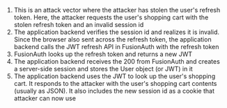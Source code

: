 1. This is an attack vector where the attacker has stolen the user's refresh token. Here, the attacker requests the user's shopping cart with the stolen refresh token and an invalid session id
1. The application backend verifies the session id and realizes it is invalid. Since the browser also sent across the refresh token, the application backend calls the JWT refresh API in FusionAuth with the refresh token
1. FusionAuth looks up the refresh token and returns a new JWT
1. The application backend receives the 200 from FusionAuth and creates a server-side session and stores the User object (or JWT) in it
1. The application backend uses the JWT to look up the user's shopping cart. It responds to the attacker with the user's shopping cart contents (usually as JSON). It also includes the new session id as a cookie that attacker can now use